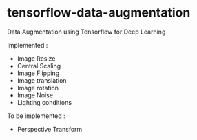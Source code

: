 # tensorflow-data-augmentation
Data Augmentation using Tensorflow for Deep Learning 

Implemented :
 + Image Resize 
 + Central Scaling 
 + Image Flipping
 + Image translation
 + Image rotation
 + Image Noise
 + Lighting conditions
 
To be implemented :
  + Perspective Transform 
  
